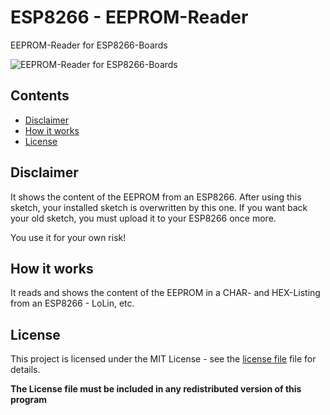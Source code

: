 # ESP8266 - EEPROM-Reader
EEPROM-Reader for ESP8266-Boards

![EEPROM-Reader for ESP8266-Boards](https://raw.githubusercontent.com/schinfo/EEPROM-Reader/master/screenshots/Output-EEPROM-Reader)

## Contents
- [Disclaimer](#disclaimer)
- [How it works](#how-it-works)
- [License](#license)


## Disclaimer

It shows the content of the EEPROM from an ESP8266.
After using this sketch, your installed sketch is overwritten by this one.
If you want back your old sketch, you must upload it to your ESP8266 once more.

You use it for your own risk!  


## How it works

It reads and shows the content of the EEPROM in a CHAR- and HEX-Listing from an ESP8266 - LoLin, etc.   


## License

This project is licensed under the MIT License - see the [license file](LICENSE) file for details.

**The License file must be included in any redistributed version of this program**
